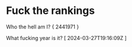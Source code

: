 # Fuck the rankings

Who the hell am I?
{ 2441971 }

What fucking year is it?
[ 2024-03-27T19:16:09Z ]
